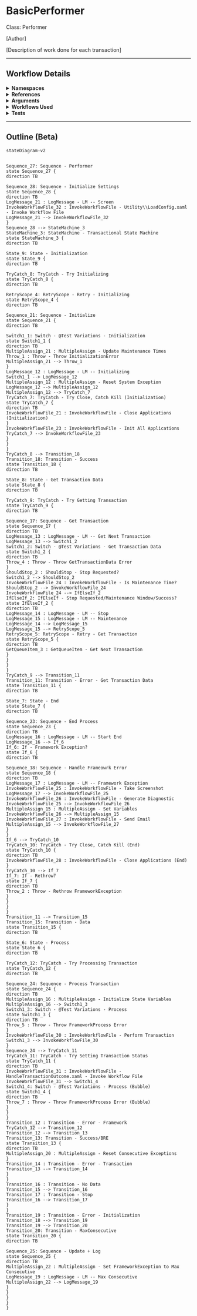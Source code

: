 # BasicPerformer
Class: Performer

[Author]

[Description of work done for each transaction]

<hr />

## Workflow Details
<details>
    <summary>
    <b>Namespaces</b>
    </summary>
    
- GlobalConstantsNamespace
- GlobalVariablesNamespace
- System
- System.Activities
- System.Activities.Runtime.Collections
- System.Activities.Statements
- System.Collections
- System.Collections.Generic
- System.Collections.ObjectModel
- System.ComponentModel
- System.Data
- System.Linq
- System.Reflection
- System.Runtime.Serialization
- System.Windows
- System.Xml.Serialization
- UiPath.Core
- UiPath.Core.Activities


</details>
<details>
    <summary>
    <b>References</b>
    </summary>

- Microsoft.CSharp
- Microsoft.VisualBasic
- Microsoft.Win32.Primitives
- Newtonsoft.Json
- NPOI
- PresentationCore
- PresentationFramework
- System
- System.Activities
- System.Collections
- System.ComponentModel
- System.ComponentModel.EventBasedAsync
- System.ComponentModel.Primitives
- System.ComponentModel.TypeConverter
- System.Configuration.ConfigurationManager
- System.Console
- System.Core
- System.Data
- System.Data.Common
- System.Linq
- System.Linq.Expressions
- System.Memory
- System.Memory.Data
- System.ObjectModel
- System.Private.CoreLib
- System.Private.DataContractSerialization
- System.Private.ServiceModel
- System.Private.Uri
- System.Reflection.DispatchProxy
- System.Reflection.Metadata
- System.Reflection.TypeExtensions
- System.Runtime.Serialization
- System.Runtime.Serialization.Formatters
- System.Runtime.Serialization.Primitives
- System.Security.Permissions
- System.ServiceModel
- System.ServiceModel.Activities
- System.Xaml
- System.Xml
- System.Xml.Linq
- UiPath.Studio.Constants
- UiPath.System.Activities
- UiPath.System.Activities.Design
- UiPath.System.Activities.ViewModels
- UiPath.Workflow
- WindowsBase
- System.Private.Xml
- System.Data.SqlClient


</details>
<details>
    <summary>
    <b>Arguments</b>
    </summary>

| Name | Direction | Type | Description |
|  --- | --- | --- | ---  |
| in_ConfigPath | InArgument | x:String | The path to the config file to use to load variables and resources. |
| in_IgnoreSheets | InArgument | s:String[] | A list of sheet names to ignore when loading the config file. |
| in_TestID | InArgument | x:String | Used to modify the workflow in order to test different scenarios. Only used to test exception handling in this workflow. Leave as null for production use. |

    
</details>
<details>
    <summary>
    <b>Workflows Used</b>
    </summary>

- C:\Users\eyash\Documents\UiPath\LazyFramework\Utility\LoadConfig.xaml
- C:\Users\eyash\Documents\UiPath\LazyFramework\.templates\Performers\Basic\Framework\CloseApplications.xaml
- C:\Users\eyash\Documents\UiPath\LazyFramework\.templates\Performers\Basic\Framework\KillProcesses.xaml
- C:\Users\eyash\Documents\UiPath\LazyFramework\.templates\Performers\Basic\Framework\InitializeApplications.xaml
- C:\Users\eyash\Documents\UiPath\LazyFramework\.templates\Performers\Basic\Framework\IsMaintenanceTime.xaml
- C:\Users\eyash\Documents\UiPath\LazyFramework\Utility\TakeScreenshot.xaml
- C:\Users\eyash\Documents\UiPath\LazyFramework\Utility\GenerateDiagnosticDictionary.xaml
- C:\Users\eyash\Documents\UiPath\LazyFramework\Utility\SendEmail.xaml
- C:\Users\eyash\Documents\UiPath\LazyFramework\.templates\Performers\Basic\Framework\Process.xaml
- C:\Users\eyash\Documents\UiPath\LazyFramework\.templates\Performers\Basic\Framework\HandleTransactionOutcome.xaml

    
</details>
<details>
    <summary>
    <b>Tests</b>
    </summary>



    
</details>

<hr />

## Outline (Beta)

```mermaid
stateDiagram-v2


Sequence_27: Sequence - Performer
state Sequence_27 {
direction TB

Sequence_28: Sequence - Initialize Settings
state Sequence_28 {
direction TB
LogMessage_21 : LogMessage - LM -- Screen
InvokeWorkflowFile_32 : InvokeWorkflowFile - Utility\\LoadConfig.xaml - Invoke Workflow File
LogMessage_21 --> InvokeWorkflowFile_32
}
Sequence_28 --> StateMachine_3
StateMachine_3: StateMachine - Transactional State Machine
state StateMachine_3 {
direction TB

State_9: State - Initialization
state State_9 {
direction TB

TryCatch_8: TryCatch - Try Initializing
state TryCatch_8 {
direction TB

RetryScope_4: RetryScope - Retry - Initializing
state RetryScope_4 {
direction TB

Sequence_21: Sequence - Initialize
state Sequence_21 {
direction TB

Switch1_1: Switch - @Test Variations - Initialization
state Switch1_1 {
direction TB
MultipleAssign_21 : MultipleAssign - Update Maintenance Times
Throw_1 : Throw - Throw InitializationError
MultipleAssign_21 --> Throw_1
}
LogMessage_12 : LogMessage - LM -- Initializing
Switch1_1 --> LogMessage_12
MultipleAssign_12 : MultipleAssign - Reset System Exception
LogMessage_12 --> MultipleAssign_12
MultipleAssign_12 --> TryCatch_7
TryCatch_7: TryCatch - Try Close, Catch Kill (Initialization)
state TryCatch_7 {
direction TB
InvokeWorkflowFile_21 : InvokeWorkflowFile - Close Applications (Initialization)
}
InvokeWorkflowFile_23 : InvokeWorkflowFile - Init All Applications
TryCatch_7 --> InvokeWorkflowFile_23
}
}
}
TryCatch_8 --> Transition_18
Transition_18: Transition - Success
state Transition_18 {
direction TB

State_8: State - Get Transaction Data
state State_8 {
direction TB

TryCatch_9: TryCatch - Try Getting Transaction
state TryCatch_9 {
direction TB

Sequence_17: Sequence - Get Transaction
state Sequence_17 {
direction TB
LogMessage_13 : LogMessage - LM -- Get Next Transaction
LogMessage_13 --> Switch1_2
Switch1_2: Switch - @Test Variations - Get Transaction Data
state Switch1_2 {
direction TB
Throw_4 : Throw - Throw GetTransactionData Error
}
ShouldStop_2 : ShouldStop - Stop Requested?
Switch1_2 --> ShouldStop_2
InvokeWorkflowFile_24 : InvokeWorkflowFile - Is Maintenance Time?
ShouldStop_2 --> InvokeWorkflowFile_24
InvokeWorkflowFile_24 --> IfElseIf_2
IfElseIf_2: IfElseIf - Stop Requested/Maintenance Window/Success?
state IfElseIf_2 {
direction TB
LogMessage_14 : LogMessage - LM -- Stop
LogMessage_15 : LogMessage - LM -- Maintenance
LogMessage_14 --> LogMessage_15
LogMessage_15 --> RetryScope_5
RetryScope_5: RetryScope - Retry - Get Transaction
state RetryScope_5 {
direction TB
GetQueueItem_3 : GetQueueItem - Get Next Transaction
}
}
}
}
TryCatch_9 --> Transition_11
Transition_11: Transition - Error - Get Transaction Data
state Transition_11 {
direction TB

State_7: State - End
state State_7 {
direction TB

Sequence_23: Sequence - End Process
state Sequence_23 {
direction TB
LogMessage_16 : LogMessage - LM -- Start End
LogMessage_16 --> If_6
If_6: If - Framework Exception?
state If_6 {
direction TB

Sequence_18: Sequence - Handle Frameowrk Error
state Sequence_18 {
direction TB
LogMessage_17 : LogMessage - LM -- Framework Exception
InvokeWorkflowFile_25 : InvokeWorkflowFile - Take Screenshot
LogMessage_17 --> InvokeWorkflowFile_25
InvokeWorkflowFile_26 : InvokeWorkflowFile - Generate Diagnostic
InvokeWorkflowFile_25 --> InvokeWorkflowFile_26
MultipleAssign_15 : MultipleAssign - Set Variables
InvokeWorkflowFile_26 --> MultipleAssign_15
InvokeWorkflowFile_27 : InvokeWorkflowFile - Send Email
MultipleAssign_15 --> InvokeWorkflowFile_27
}
}
If_6 --> TryCatch_10
TryCatch_10: TryCatch - Try Close, Catch Kill (End)
state TryCatch_10 {
direction TB
InvokeWorkflowFile_28 : InvokeWorkflowFile - Close Applications (End)
}
TryCatch_10 --> If_7
If_7: If - Rethrow?
state If_7 {
direction TB
Throw_2 : Throw - Rethrow FrameworkException
}
}
}
}
Transition_11 --> Transition_15
Transition_15: Transition - Data
state Transition_15 {
direction TB

State_6: State - Process
state State_6 {
direction TB

TryCatch_12: TryCatch - Try Processing Transaction
state TryCatch_12 {
direction TB

Sequence_24: Sequence - Process Transaction
state Sequence_24 {
direction TB
MultipleAssign_16 : MultipleAssign - Initialize State Variables
MultipleAssign_16 --> Switch1_3
Switch1_3: Switch - @Test Variations - Process
state Switch1_3 {
direction TB
Throw_5 : Throw - Throw FrameworkProcess Error
}
InvokeWorkflowFile_30 : InvokeWorkflowFile - Perform Transaction
Switch1_3 --> InvokeWorkflowFile_30
}
Sequence_24 --> TryCatch_11
TryCatch_11: TryCatch - Try Setting Transaction Status
state TryCatch_11 {
direction TB
InvokeWorkflowFile_31 : InvokeWorkflowFile - HandleTransactionOutcome.xaml - Invoke Workflow File
InvokeWorkflowFile_31 --> Switch1_4
Switch1_4: Switch - @Test Variations - Process (Bubble)
state Switch1_4 {
direction TB
Throw_7 : Throw - Throw FrameworkProcess Error (Bubble)
}
}
}
Transition_12 : Transition - Error - Framework
TryCatch_12 --> Transition_12
Transition_12 --> Transition_13
Transition_13: Transition - Success/BRE
state Transition_13 {
direction TB
MultipleAssign_20 : MultipleAssign - Reset Consecutive Exceptions
}
Transition_14 : Transition - Error - Transaction
Transition_13 --> Transition_14
}
}
Transition_16 : Transition - No Data
Transition_15 --> Transition_16
Transition_17 : Transition - Stop
Transition_16 --> Transition_17
}
}
Transition_19 : Transition - Error - Initialization
Transition_18 --> Transition_19
Transition_19 --> Transition_20
Transition_20: Transition - MaxConsecutive
state Transition_20 {
direction TB

Sequence_25: Sequence - Update + Log
state Sequence_25 {
direction TB
MultipleAssign_22 : MultipleAssign - Set FrameworkException to Max Consecutive
LogMessage_19 : LogMessage - LM -- Max Consecutive
MultipleAssign_22 --> LogMessage_19
}
}
}
}
}
```